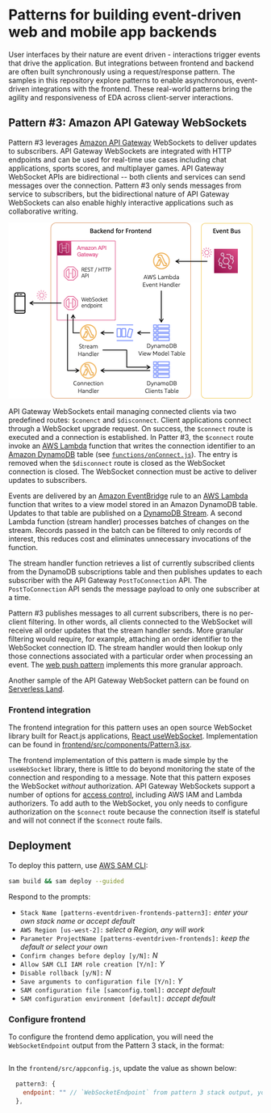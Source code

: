 # Patterns for building event-driven web and mobile app backends

User interfaces by their nature are event driven - interactions trigger events that drive the application. But integrations between frontend and backend are often built synchronously using a request/response pattern. The samples in this repository explore patterns to enable asynchronous, event-driven integrations with the frontend. These real-world patterns bring the agility and responsiveness of EDA across client-server interactions.

## Pattern #3: Amazon API Gateway WebSockets

Pattern #3 leverages [Amazon API Gateway](https://aws.amazon.com/api-gateway/) WebSockets to deliver updates to subscribers. API Gateway WebSockets are integrated with HTTP endpoints and can be used for real-time use cases including chat applications, sports scores, and multiplayer games. API Gateway WebSocket APIs are bidirectional -- both clients and services can send messages over the connection. Pattern #3 only sends messages from service to subscribers, but the bidirectional nature of API Gateway WebSockets can also enable highly interactive applications such as collaborative writing.

![Pattern #3](../../images/pattern3.png)

API Gateway WebSockets entail managing connected clients via two predefined routes: `$conenct` and `$disconnect`. Client applications connect through a WebSocket upgrade request. On success, the `$connect` route is executed and a connection is established. In Patter #3, the `$connect` route invoke an [AWS Lambda](https://aws.amazon.com/lambda/) function that writes the connection identifier to an [Amazon DynamoDB](https://aws.amazon.com/dynamodb/) table (see [`functions/onConnect.js`](./functions/onConnect.js)). The entry is removed when the `$disconnect` route is closed as the WebSocket connection is closed. The WebSocket connection must be active to deliver updates to subscribers.

Events are delivered by an [Amazon EventBridge](https://aws.amazon.com/eventbridge/) rule to an [AWS Lambda](https://aws.amazon.com/lambda/) function that writes to a view model stored in an Amazon DynamoDB table. Updates to that table are published on a [DynamoDB Stream](https://docs.aws.amazon.com/amazondynamodb/latest/developerguide/Streams.html). A second Lambda function (stream handler) processes batches of changes on the stream. Records passed in the batch can be filtered to only records of interest, this reduces cost and eliminates unnecessary invocations of the function.

The stream handler function retrieves a list of currently subscribed clients from the DynamoDB subscriptions table and then publishes updates to each subscriber with the API Gateway `PostToConnection` API. The `PostToConnection` API sends the message payload to only one subscriber at a time.

Pattern #3 publishes messages to all current subscribers, there is no per-client filtering. In other words, all clients connected to the WebSocket will receive all order updates that the stream handler sends. More granular filtering would require, for example, attaching an order identifier to the WebSocket connection ID. The stream handler would then lookup only those connections associated with a particular order when processing an event. The [web push pattern](../push/README.md) implements this more granular approach.

Another sample of the API Gateway WebSocket pattern can be found on [Serverless Land](https://serverlessland.com/patterns/apigw-websocket-api-lambda).

### Frontend integration

The frontend integration for this pattern uses an open source WebSocket library built for React.js applications, [React useWebSocket](https://www.npmjs.com/package/react-use-websocket). Implementation can be found in [frontend/src/components/Pattern3.jsx](../../frontend/src/components/Pattern3.jsx).

The frontend implementation of this pattern is made simple by the `useWebSocket` library, there is little to do beyond monitoring the state of the connection and responding to a message. Note that this pattern exposes the WebSocket *without* authorization. API Gateway WebSockets support a number of options for [access control](https://docs.aws.amazon.com/apigateway/latest/developerguide/apigateway-websocket-api-control-access.html), including AWS IAM and Lambda authorizers. To add auth to the WebSocket, you only needs to configure authorization on the `$connect` route because the connection itself is stateful and will not connect if the `$connect` route fails.

## Deployment

To deploy this pattern, use [AWS SAM CLI](https://docs.aws.amazon.com/serverless-application-model/latest/developerguide/install-sam-cli.html):

``` bash
sam build && sam deploy --guided
```

Respond to the prompts:

  - `Stack Name [patterns-eventdriven-frontends-pattern3]:` *enter your own stack name or accept default*
  - `AWS Region [us-west-2]:` *select a Region, any will work*
  - `Parameter ProjectName [patterns-eventdriven-frontends]:` *keep the default or select your own*
  - `Confirm changes before deploy [y/N]:` *N*
  - `Allow SAM CLI IAM role creation [Y/n]:` *Y*
  - `Disable rollback [y/N]:` *N*
  - `Save arguments to configuration file [Y/n]:` *Y*
  - `SAM configuration file [samconfig.toml]:` *accept default*
  - `SAM configuration environment [default]:` *accept default*

### Configure frontend

To configure the frontend demo application, you will need the `WebSocketEndpoint` output from the Pattern 3 stack, in the format:

``` bash
```

In the `frontend/src/appconfig.js`, update the value as shown below:

``` js
  pattern3: {
    endpoint: "" // `WebSocketEndpoint` from pattern 3 stack output, you must include `wss://` at start and `/prod` at end
  },
```